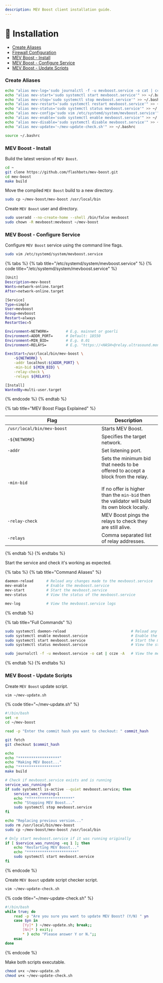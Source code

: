 ```yaml
---
description: MEV Boost client installation guide.
---
```


# 💾 Installation

* [Create Aliases](installation.md#create-aliases)
* [Firewall Configuration](installation.md#firewall-configuration)
* [MEV Boost - Install](installation.md#mev-boost-install)
* [MEV Boost - Configure Service](installation.md#mev-boost-configure-service)
* [MEV Boost - Update Scripts](installation.md#mev-boost-update-scripts)

### Create Aliases

```bash
echo "alias mev-log='sudo journalctl -f -u mevboost.service -o cat | ccze -A'" >> ~/.bashrc
echo "alias mev-start='sudo systemctl start mevboost.service'" >> ~/.bashrc
echo "alias mev-stop='sudo systemctl stop mevboost.service'" >> ~/.bashrc
echo "alias mev-restart='sudo systemctl restart mevboost.service'" >> ~/.bashrc
echo "alias mev-status='sudo systemctl status mevboost.service'" >> ~/.bashrc
echo "alias mev-config='sudo vim /etc/systemd/system/mevboost.service'" >> ~/.bashrc
echo "alias mev-enable='sudo systemctl enable mevboost.service'" >> ~/.bashrc
echo "alias mev-disable='sudo systemctl disable mevboost.service'" >> ~/.bashrc
echo "alias mev-update='~/mev-update-check.sh'" >> ~/.bashrc

source ~/.bashrc
```

### MEV Boost - Install

Build the latest version of `MEV Boost`.

```bash
cd ~
git clone https://github.com/flashbots/mev-boost.git
cd mev-boost
make build
```

Move the compiled `MEV Boost` build to a new directory.

```bash
sudo cp ~/mev-boost/mev-boost /usr/local/bin
```

Create `MEV Boost` user and directory.

```bash
sudo useradd --no-create-home --shell /bin/false mevboost
sudo chown -R mevboost:mevboost ~/mev-boost
```

### MEV Boost - Configure Service

Configure `MEV Boost` service using the command line flags.

```bash
sudo vim /etc/systemd/system/mevboost.service
```

{% tabs %}
{% tab title="/etc/systemd/system/mevboost.service" %}
{% code title="/etc/systemd/system/mevboost.service" %}
```bash
[Unit]
Description=mev-boost
Wants=network-online.target
After=network-online.target

[Service]
Type=simple
User=mevboost
Group=mevboost
Restart=always
RestartSec=5

Environment=NETWORK=        # E.g. mainnet or goerli
Environment=ADDR_PORT=      # Default: 18550
Environment=MIN_BID=        # E.g. 0.01
Environment=RELAYS=         # E.g. "https://<HASH>@relay.ultrasound.money"

ExecStart=/usr/local/bin/mev-boost \
    -${NETWORK} \
    -addr localhost:${ADDR_PORT} \
    -min-bid ${MIN_BID} \
    -relay-check \
    -relays ${RELAYS}

[Install]
WantedBy=multi-user.target
```
{% endcode %}
{% endtab %}

{% tab title="MEV Boost Flags Explained" %}
<table data-header-hidden><thead><tr><th width="294">Flag</th><th>Description</th></tr></thead><tbody><tr><td><code>/usr/local/bin/mev-boost</code></td><td>Starts MEV Boost.</td></tr><tr><td><code>-${NETWORK}</code></td><td>Specifies the target network.</td></tr><tr><td><code>-addr</code></td><td>Set listening port.</td></tr><tr><td><code>-min-bid</code></td><td>Sets the minimum bid that needs to be offered to accept a block from the relay.<br><br>If no offer is higher than the <code>min-bid</code> then the validator will build its own block locally. </td></tr><tr><td><code>-relay-check</code></td><td>MEV Boost pings the relays to check they are still alive.</td></tr><tr><td><code>-relays</code></td><td>Comma separated list of relay addresses.</td></tr></tbody></table>
{% endtab %}
{% endtabs %}

Start the service and check it's working as expected.

{% tabs %}
{% tab title="Command Aliases" %}
```bash
daemon-reload      # Reload any changes made to the mevboost.service
mev-enable         # Enable the mevboost.service
mev-start          # Start the mevboost.service
mev-status         # View the status of the mevboost.service

mev-log            # View the mevboost.service logs
```
{% endtab %}

{% tab title="Full Commands" %}
```bash
sudo systemctl daemon-reload                              # Reload any changes made to the mevboost.service
sudo systemctl enable mevboost.service                    # Enable the mevboost.service
sudo systemctl start mevboost.service                     # Start the mevboost.service
sudo systemctl status mevboost.service                    # View the status of the mevboost.service

sudo journalctl -f -u mevboost.service -o cat | ccze -A   # View the mevboost.service logs
```
{% endtab %}
{% endtabs %}

### MEV Boost - Update Scripts

Create `MEV Boost` update script.

```bash
vim ~/mev-update.sh
```

{% code title="~/mev-update.sh" %}
```bash
#!/bin/bash
set -e
cd ~/mev-boost

read -p "Enter the commit hash you want to checkout: " commit_hash

git fetch
git checkout $commit_hash

echo
echo "*******************"
echo "Making MEV Boost..."
echo "*******************"
make build

# Check if mevboost.service exists and is running
service_was_running=0
if sudo systemctl is-active --quiet mevboost.service; then
    service_was_running=1
    echo "*********************"
    echo "Stopping MEV Boost..."
    sudo systemctl stop mevboost.service
fi

echo "Replacing previous version..."
sudo rm /usr/local/bin/mev-boost
sudo cp ~/mev-boost/mev-boost /usr/local/bin

# Only start mevboost.service if it was running originally
if [ $service_was_running -eq 1 ]; then
    echo "Restarting MEV Boost..."
    echo "***********************"
    sudo systemctl start mevboost.service
fi
```
{% endcode %}

Create `MEV Boost` update script checker script.

```bash
vim ~/mev-update-check.sh
```

{% code title="~/mev-update-check.sh" %}
```bash
#!/bin/bash
while true; do
    read -p "Are you sure you want to update MEV Boost? (Y/N) " yn
    case $yn in
        [Yy]* ) ~/mev-update.sh; break;;
        [Nn]* ) exit;;
        * ) echo "Please answer Y or N.";;
    esac
done
```
{% endcode %}

Make both scripts executable.

```bash
chmod u+x ~/mev-update.sh
chmod u+x ~/mev-update-check.sh
```
